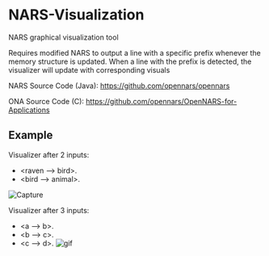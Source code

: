 # NARS-Visualization
NARS graphical visualization tool

Requires modified NARS to output a line with a specific prefix whenever the memory structure is updated. When a line with the prefix is detected, the visualizer will update with corresponding visuals

NARS Source Code (Java): https://github.com/opennars/opennars

ONA Source Code (C): https://github.com/opennars/OpenNARS-for-Applications

Example
-------------------------------------
Visualizer after 2 inputs:
- <raven --> bird>.
- <bird --> animal>.

![Capture](https://user-images.githubusercontent.com/15344554/95004949-2fdffc00-05c0-11eb-9760-78a6b12ed5a8.PNG)

Visualizer after 3 inputs:
- <a --> b>.
- <b --> c>.
- <c --> d>.
![gif](https://user-images.githubusercontent.com/15344554/95037538-663d7a00-0699-11eb-990f-5712ae4832b0.gif)

